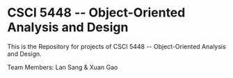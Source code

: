 # CSCI 5448 -- Object-Oriented Analysis and Design

This is the Repository for projects of CSCI 5448 -- Object-Oriented Analysis and Design.

Team Members: Lan Sang & Xuan Gao
 

